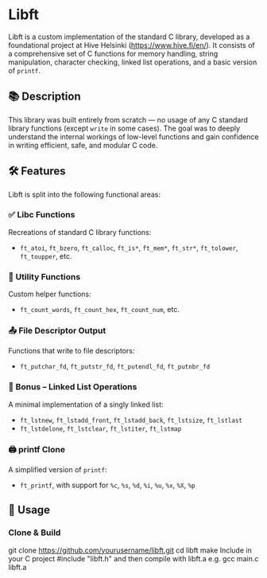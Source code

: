 # Libft

Libft is a custom implementation of the standard C library, developed as a foundational project at Hive Helsinki (https://www.hive.fi/en/). It consists of a comprehensive set of C functions for memory handling, string manipulation, character checking, linked list operations, and a basic version of `printf`.

## 📚 Description

This library was built entirely from scratch — no usage of any C standard library functions (except `write` in some cases). The goal was to deeply understand the internal workings of low-level functions and gain confidence in writing efficient, safe, and modular C code.

## 🛠️ Features

Libft is split into the following functional areas:

### ✅ Libc Functions
Recreations of standard C library functions:
- `ft_atoi`, `ft_bzero`, `ft_calloc`, `ft_is*`, `ft_mem*`, `ft_str*`, `ft_tolower`, `ft_toupper`, etc.

### 🧠 Utility Functions
Custom helper functions:
- `ft_count_words`, `ft_count_hex`, `ft_count_num`, etc.

### 📤 File Descriptor Output
Functions that write to file descriptors:
- `ft_putchar_fd`, `ft_putstr_fd`, `ft_putendl_fd`, `ft_putnbr_fd`

### 🔗 Bonus – Linked List Operations
A minimal implementation of a singly linked list:
- `ft_lstnew`, `ft_lstadd_front`, `ft_lstadd_back`, `ft_lstsize`, `ft_lstlast`
- `ft_lstdelone`, `ft_lstclear`, `ft_lstiter`, `ft_lstmap`

### 🖨️ printf Clone
A simplified version of `printf`:
- `ft_printf`, with support for `%c`, `%s`, `%d`, `%i`, `%u`, `%x`, `%X`, `%p`

## 🧪 Usage

### Clone & Build
git clone https://github.com/yourusername/libft.git
cd libft
make
Include in your C project #include "libft.h" and then compile with libft.a
e.g. gcc main.c libft.a
